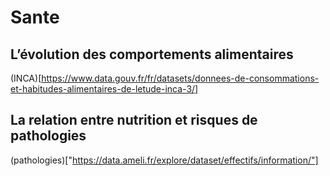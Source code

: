 # Sante

## L’évolution des comportements alimentaires

(INCA)[https://www.data.gouv.fr/fr/datasets/donnees-de-consommations-et-habitudes-alimentaires-de-letude-inca-3/]

## La relation entre nutrition et risques de pathologies

(pathologies)["https://data.ameli.fr/explore/dataset/effectifs/information/"]
